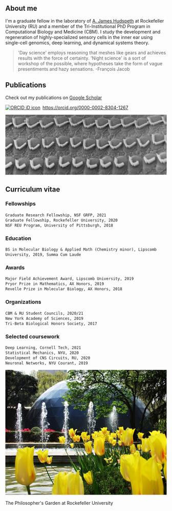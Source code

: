## About me

I'm a graduate fellow in the laboratory of [A. James Hudspeth](https://www.rockefeller.edu/our-scientists/heads-of-laboratories/1186-a-james-hudspeth/) at Rockefeller University (RU) and a member of the Tri-Institutional PhD Program in Computational Biology and Medicine (CBM). I study the development and regeneration of highly-specialized sensory cells in the inner ear using single-cell genomics, deep learning, and dynamical systems theory. 

> 'Day science' employs reasoning that meshes like gears and achieves results with the force of certainty. 'Night science' is a sort of workshop of the possible, where hypotheses take the form of vague presentiments and hazy sensations. -François Jacob

## Publications

Check out my publications on [Google Scholar](https://scholar.google.com/citations?user=OrpTjvIAAAAJ&hl=en) <div itemscope itemtype="https://schema.org/Person"><a itemprop="sameAs" content="" href="" target="orcid.widget" rel="me noopener noreferrer" style="vertical-align:top;"><img src="https://orcid.org/sites/default/files/images/orcid_16x16.png" style="width:1em;margin-right:.5em;" alt="ORCID iD icon">https://orcid.org/0000-0002-8304-1267</a></div>

![Hair Cells](images/hairCellsBW.jpg)

## Curriculum vitae

### Fellowships

```
Graduate Research Fellowship, NSF GRFP, 2021
Graduate Fellowship, Rockefeller University, 2020 
NSF REU Program, University of Pittsburgh, 2018
```

### Education

```
BS in Molecular Biology & Applied Math (Chemistry minor), Lipscomb University, 2019, Summa Cum Laude
```

### Awards
 
```
Major Field Achievement Award, Lipscomb University, 2019
Pryor Prize in Mathematics, AX Honors, 2019
Revelle Prize in Molecular Biology, AX Honors, 2018
```

### Organizations
 
```
CBM & RU Student Councils, 2020/21
New York Academy of Sciences, 2019
Tri-Beta Biological Honors Society, 2017
```

### Selected coursework

```
Deep Learning, Cornell Tech, 2021
Statistical Mechanics, NYU, 2020
Development of CNS Circuits, RU, 2020
Neuronal Networks, NYU Courant, 2019
```

![Philosophers Garden](/images/philosophersGarden.jpg)

The Philosopher's Garden at Rockefeller University

